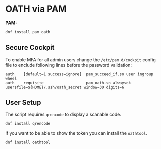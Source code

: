 # OATH via PAM

**PAM:**

```bash
dnf install pam_oath
```

## Secure Cockpit

To enable MFA for all admin users change the `/etc/pam.d/cockpit` config file to enclude following lines before the password validation:

```
auth    [default=1 success=ignore]  pam_succeed_if.so user ingroup wheel
auth    requisite                   pam_oath.so alwaysok usersfile=${HOME}/.ssh/oath_secret window=30 digits=6
```

## User Setup

The script requires `qrencode` to display a scanable code.

```bash
dnf install qrencode
```

If you want to be able to show the token you can install the `oathtool`.

```bash
dnf install oathtool
```

